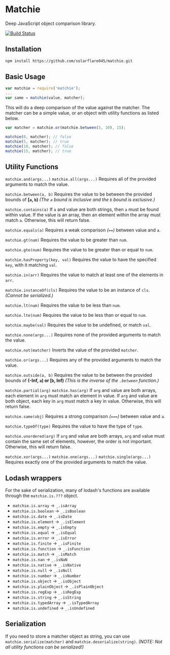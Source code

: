 # Matchie
Deep JavaScript object comparison library.

[![Build Status](https://travis-ci.org/solarflare045/matchie.svg?branch=master)](https://travis-ci.org/solarflare045/matchie)

## Installation
```bash
npm install https://github.com/solarflare045/matchie.git
```

## Basic Usage
```JavaScript
var matchie = require('matchie');
...
var same = matchie(value, matcher);
```
This will do a deep comparison of the value against the matcher. The matcher can be a simple value, or an object with utility functions as listed below.

```JavaScript
var matcher = matchie.or(matchie.between(5, 10), 15);

matchie(0, matcher); // false
matchie(5, matcher); // true
matchie(10, matcher); // false
matchie(15, matcher); // true
```

## Utility Functions

`matchie.and(args...)`
`matchie.all(args...)`
Requires all of the provided arguments to match the value.

`matchie.between(a, b)`
Requires the value to be between the provided bounds of **[`a`, `b`)**
*(The `a` bound is inclusive and the `b` bound is exclusive.)*

`matchie.contains(a)`
If `a` and value are both strings, then `a` must be found within value.
If the value is an array, then an element within the array must match `a`.
Otherwise, this will return false.

`matchie.equals(a)`
Requires a weak comparison *(`==`)* between value and `a`.

`matchie.gt(num)`
Requires the value to be greater than `num`.

`matchie.gte(num)`
Requires the value to be greater than or equal to `num`.

`matchie.hasProperty(key, val)`
Requires the value to have the specified `key`, with it matching `val`.

`matchie.in(arr)`
Requires the value to match at least one of the elements in `arr`.

`matchie.instanceOf(cls)`
Requires the value to be an instance of `cls`. *(Cannot be serialized.)*

`matchie.lt(num)`
Requires the value to be less than `num`.

`matchie.lte(num)`
Requires the value to be less than or equal to `num`.

`matchie.maybe(val)`
Requires the value to be undefined, or match `val`.

`matchie.none(args...)`
Requires none of the provided arguments to match the value.

`matchie.not(matcher)`
Inverts the value of the provided `matcher`.

`matchie.or(args...)`
Requires any of the provided arguments to match the value.

`matchie.outside(a, b)`
Requires the value to be between the provided bounds of **(-Inf, `a`) or [`b`, Inf)**
*(This is the inverse of the `.between` function.)*

`matchie.partial(arg)`
`matchie.has(arg)`
If `arg` and value are both arrays, each element in `arg` must match an element in value.
If `arg` and value are both object, each key in `arg` must match a key in value.
Otherwise, this will return false.

`matchie.same(obj)`
Requires a strong comparison *(`===`)* between value and `a`.

`matchie.typeOf(type)`
Requires the value to have the type of `type`.

`matchie.unordered(arg)`
If `arg` and value are both arrays, `arg` and value must contain the same set of elements, however, the order is not important.
Otherwise, this will return false.

`matchie.xor(args...)`
`matchie.one(args...)`
`matchie.single(args...)`
Requires exactly one of the provided arguments to match the value.

## Lodash wrappers
For the sake of serialization, many of lodash's functions are available through the `matchie.is.???` object.
- `matchie.is.array` -> `_.isArray`
- `matchie.is.boolean` -> `_.isBoolean`
- `matchie.is.date` -> `_.isDate`
- `matchie.is.element` -> `_.isElement`
- `matchie.is.empty` -> `_.isEmpty`
- `matchie.is.equal` -> `_.isEqual`
- `matchie.is.error` -> `_.isError`
- `matchie.is.finite` -> `_.isFinite`
- `matchie.is.function` -> `_.isFunction`
- `matchie.is.match` -> `_.isMatch`
- `matchie.is.nan` -> `_.isNaN`
- `matchie.is.native` -> `_.isNative`
- `matchie.is.null` -> `_.isNull`
- `matchie.is.number` -> `_.isNumber`
- `matchie.is.object` -> `_.isObject`
- `matchie.is.plainObject` -> `_.isPlainObject`
- `matchie.is.regExp` -> `_.isRegExp`
- `matchie.is.string` -> `_.isString`
- `matchie.is.typedArray` -> `_.isTypedArray`
- `matchie.is.undefined` -> `_.isUndefined`

## Serialization
If you need to store a matcher object as string, you can use `matchie.serialize(matcher)` and `matchie.deserialize(string)`.
*(NOTE: Not all utility functions can be serialized!)*
